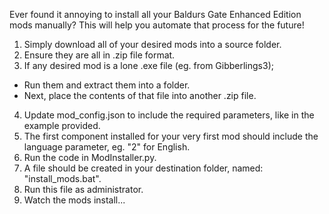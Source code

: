 Ever found it annoying to install all your Baldurs Gate Enhanced Edition mods manually?
This will help you automate that process for the future!

1. Simply download all of your desired mods into a source folder.
2. Ensure they are all in .zip file format.
3. If any desired mod is a lone .exe file (eg. from Gibberlings3);
- Run them and extract them into a folder.
- Next, place the contents of that file into another .zip file.
4. Update mod_config.json to include the required parameters, like in the example provided.
5. The first component installed for your very first mod should include the language parameter, eg. "2" for English. 
6. Run the code in ModInstaller.py.
7. A file should be created in your destination folder, named: "install_mods.bat".
8. Run this file as administrator.
9. Watch the mods install...
